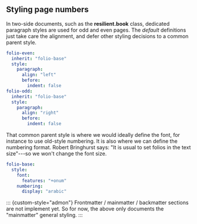 ## Styling page numbers

In two-side documents, such as the **resilient.book** class, dedicated paragraph styles
are used for odd and even pages.
The _default_ definitions just take care the alignment, and defer other
styling decisions to a common parent style.

```yaml
folio-even:
  inherit: "folio-base"
  style:
    paragraph:
      align: "left"
      before:
        indent: false
folio-odd:
  inherit: "folio-base"
  style:
    paragraph:
      align: "right"
      before:
        indent: false
```

That common parent style is where we would ideally define the font, for instance
to use old-style numbering. It is also where we can define the numbering format.
Robert Bringhurst says: "It is usual to set folios in the text size"---so we won't
change the font size.

```yaml
folio-base:
  style:
    font:
      features: "+onum"
    numbering:
      display: "arabic"
```

::: {custom-style="admon"}
Frontmatter / mainmatter / backmatter sections are not implement yet.
So for now, the above only documents the "mainmatter" general styling.
:::
